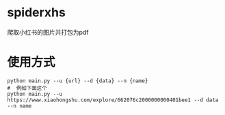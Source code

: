# spiderxhs
爬取小红书的图片并打包为pdf



# 使用方式

```shell
python main.py --u {url} --d {data} --n {name}
#  例如下面这个
python main.py --u https://www.xiaohongshu.com/explore/662076c2000000000401bee1 --d data --n name
```

